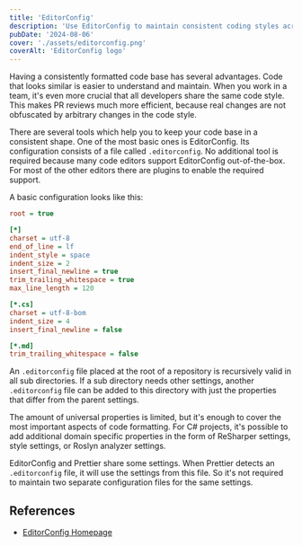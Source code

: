 ```yaml
---
title: 'EditorConfig'
description: 'Use EditorConfig to maintain consistent coding styles across various editors and IDEs.'
pubDate: '2024-08-06'
cover: './assets/editorconfig.png'
coverAlt: 'EditorConfig logo'
---
```


Having a consistently formatted code base has several advantages. Code that looks
similar is easier to understand and maintain. When you work in a team, it's even
more crucial that all developers share the same code style. This makes PR
reviews much more efficient, because real changes are not obfuscated by
arbitrary changes in the code style.

There are several tools which help you to keep your code base in a consistent
shape. One of the most basic ones is EditorConfig. Its configuration consists of
a file called `.editorconfig`. No additional tool is required because many code
editors support EditorConfig out-of-the-box. For most of the other editors there
are plugins to enable the required support.

A basic configuration looks like this:

```ini
root = true

[*]
charset = utf-8
end_of_line = lf
indent_style = space
indent_size = 2
insert_final_newline = true
trim_trailing_whitespace = true
max_line_length = 120

[*.cs]
charset = utf-8-bom
indent_size = 4
insert_final_newline = false

[*.md]
trim_trailing_whitespace = false
```

An `.editorconfig` file placed at the root of a repository is recursively valid
in all sub directories. If a sub directory needs other settings, another
`.editorconfig` file can be added to this directory with just the properties that
differ from the parent settings.

The amount of universal properties is limited, but it's enough to cover the most
important aspects of code formatting. For C# projects, it's possible to add
additional domain specific properties in the form of ReSharper settings, style
settings, or Roslyn analyzer settings.

EditorConfig and Prettier share some settings. When Prettier detects an
`.editorconfig` file, it will use the settings from this file. So it's not
required to maintain two separate configuration files for the same settings.

## References

- [EditorConfig Homepage](https://editorconfig.org/)
